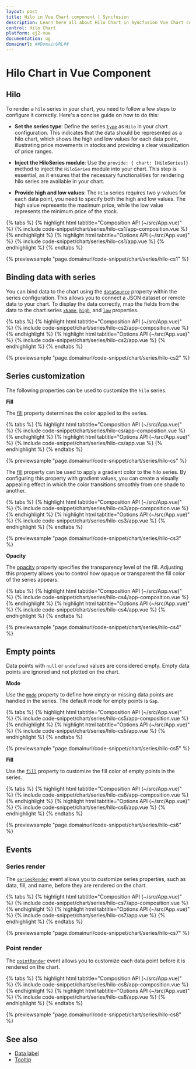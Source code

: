 ```yaml
---
layout: post
title: Hilo in Vue Chart component | Syncfusion
description: Learn here all about Hilo Chart in Syncfusion Vue Chart component of Syncfusion Essential JS 2 and more.
control: Hilo Chart
platform: ej2-vue
documentation: ug
domainurl: ##DomainURL##
---
```


# Hilo Chart in Vue Component

## Hilo

To render a `hilo` series in your chart, you need to follow a few steps to configure it correctly. Here's a concise guide on how to do this:
 
* **Set the series type**: Define the series [`type`](https://ej2.syncfusion.com/vue/documentation/api/chart/series/#type) as `Hilo` in your chart configuration. This indicates that the data should be represented as a hilo chart, which shows the high and low values for each data point, illustrating price movements in stocks and providing a clear visualization of price ranges.

* **Inject the HiloSeries module**: Use the `provide: { chart: [HiloSeries]}` method to inject the `HiloSeries` module into your chart. This step is essential, as it ensures that the necessary functionalities for rendering hilo series are available in your chart.

* **Provide high and low values**: The `Hilo` series requires two y-values for each data point, you need to specify both the high and low values. The high value represents the maximum price, while the low value represents the minimum price of the stock.

{% tabs %}
{% highlight html tabtitle="Composition API (~/src/App.vue)" %}
{% include code-snippet/chart/series/hilo-cs1/app-composition.vue %}
{% endhighlight %}
{% highlight html tabtitle="Options API (~/src/App.vue)" %}
{% include code-snippet/chart/series/hilo-cs1/app.vue %}
{% endhighlight %}
{% endtabs %}
        
{% previewsample "page.domainurl/code-snippet/chart/series/hilo-cs1" %}

## Binding data with series

You can bind data to the chart using the [`dataSource`](https://ej2.syncfusion.com/vue/documentation/api/chart/series/#datasource) property within the series configuration. This allows you to connect a JSON dataset or remote data to your chart. To display the data correctly, map the fields from the data to the chart series [`xName`](https://ej2.syncfusion.com/vue/documentation/api/chart/series/#xname), [`high`](https://ej2.syncfusion.com/vue/documentation/api/chart/series/#high), and [`low`](https://ej2.syncfusion.com/vue/documentation/api/chart/series/#low) properties.

{% tabs %}
{% highlight html tabtitle="Composition API (~/src/App.vue)" %}
{% include code-snippet/chart/series/hilo-cs2/app-composition.vue %}
{% endhighlight %}
{% highlight html tabtitle="Options API (~/src/App.vue)" %}
{% include code-snippet/chart/series/hilo-cs2/app.vue %}
{% endhighlight %}
{% endtabs %}
        
{% previewsample "page.domainurl/code-snippet/chart/series/hilo-cs2" %}

## Series customization

The following properties can be used to customize the `hilo` series.

**Fill**

The [fill](https://ej2.syncfusion.com/vue/documentation/api/chart/series/#fill) property determines the color applied to the series.

{% tabs %}
{% highlight html tabtitle="Composition API (~/src/App.vue)" %}
{% include code-snippet/chart/series/hilo-cs/app-composition.vue %}
{% endhighlight %}
{% highlight html tabtitle="Options API (~/src/App.vue)" %}
{% include code-snippet/chart/series/hilo-cs/app.vue %}
{% endhighlight %}
{% endtabs %}
        
{% previewsample "page.domainurl/code-snippet/chart/series/hilo-cs" %}

The [fill](https://ej2.syncfusion.com/vue/documentation/api/chart/series/#fill) property can be used to apply a gradient color to the hilo series. By configuring this property with gradient values, you can create a visually appealing effect in which the color transitions smoothly from one shade to another.

{% tabs %}
{% highlight html tabtitle="Composition API (~/src/App.vue)" %}
{% include code-snippet/chart/series/hilo-cs3/app-composition.vue %}
{% endhighlight %}
{% highlight html tabtitle="Options API (~/src/App.vue)" %}
{% include code-snippet/chart/series/hilo-cs3/app.vue %}
{% endhighlight %}
{% endtabs %}
        
{% previewsample "page.domainurl/code-snippet/chart/series/hilo-cs3" %}

**Opacity**

The [opacity](https://ej2.syncfusion.com/vue/documentation/api/chart/series/#opacity) property specifies the transparency level of the fill. Adjusting this property allows you to control how opaque or transparent the fill color of the series appears.

{% tabs %}
{% highlight html tabtitle="Composition API (~/src/App.vue)" %}
{% include code-snippet/chart/series/hilo-cs4/app-composition.vue %}
{% endhighlight %}
{% highlight html tabtitle="Options API (~/src/App.vue)" %}
{% include code-snippet/chart/series/hilo-cs4/app.vue %}
{% endhighlight %}
{% endtabs %}
        
{% previewsample "page.domainurl/code-snippet/chart/series/hilo-cs4" %}

## Empty points

Data points with `null` or `undefined` values are considered empty. Empty data points are ignored and not plotted on the chart.

**Mode**

Use the [`mode`](https://ej2.syncfusion.com/vue/documentation/api/chart/emptyPointSettings/#mode) property to define how empty or missing data points are handled in the series. The default mode for empty points is `Gap`.

{% tabs %}
{% highlight html tabtitle="Composition API (~/src/App.vue)" %}
{% include code-snippet/chart/series/hilo-cs5/app-composition.vue %}
{% endhighlight %}
{% highlight html tabtitle="Options API (~/src/App.vue)" %}
{% include code-snippet/chart/series/hilo-cs5/app.vue %}
{% endhighlight %}
{% endtabs %}
        
{% previewsample "page.domainurl/code-snippet/chart/series/hilo-cs5" %}

**Fill**

Use the [`fill`](https://ej2.syncfusion.com/vue/documentation/api/chart/emptyPointSettings/#fill) property to customize the fill color of empty points in the series.

{% tabs %}
{% highlight html tabtitle="Composition API (~/src/App.vue)" %}
{% include code-snippet/chart/series/hilo-cs6/app-composition.vue %}
{% endhighlight %}
{% highlight html tabtitle="Options API (~/src/App.vue)" %}
{% include code-snippet/chart/series/hilo-cs6/app.vue %}
{% endhighlight %}
{% endtabs %}
        
{% previewsample "page.domainurl/code-snippet/chart/series/hilo-cs6" %}

## Events

### Series render

The [`seriesRender`](https://ej2.syncfusion.com/vue/documentation/api/chart#seriesrender) event allows you to customize series properties, such as data, fill, and name, before they are rendered on the chart.

{% tabs %}
{% highlight html tabtitle="Composition API (~/src/App.vue)" %}
{% include code-snippet/chart/series/hilo-cs7/app-composition.vue %}
{% endhighlight %}
{% highlight html tabtitle="Options API (~/src/App.vue)" %}
{% include code-snippet/chart/series/hilo-cs7/app.vue %}
{% endhighlight %}
{% endtabs %}
        
{% previewsample "page.domainurl/code-snippet/chart/series/hilo-cs7" %}

### Point render

The [`pointRender`](https://ej2.syncfusion.com/vue/documentation/api/chart#pointrender) event allows you to customize each data point before it is rendered on the chart.

{% tabs %}
{% highlight html tabtitle="Composition API (~/src/App.vue)" %}
{% include code-snippet/chart/series/hilo-cs8/app-composition.vue %}
{% endhighlight %}
{% highlight html tabtitle="Options API (~/src/App.vue)" %}
{% include code-snippet/chart/series/hilo-cs8/app.vue %}
{% endhighlight %}
{% endtabs %}
        
{% previewsample "page.domainurl/code-snippet/chart/series/hilo-cs8" %}

## See also

* [Data label](../data-labels/)
* [Tooltip](../tool-tip/)